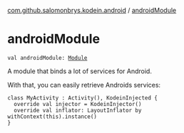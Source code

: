 [com.github.salomonbrys.kodein.android](index.md) / [androidModule](.)

# androidModule

`val androidModule: `[`Module`](../com.github.salomonbrys.kodein/-kodein/-module/index.md)

A module that binds a lot of services for Android.

With that, you can easily retrieve Androids services:

```
class MyActivity : Activity(), KodeinInjected {
  override val injector = KodeinInjector()
  override val inflator: LayoutInflator by withContext(this).instance()
}
```

